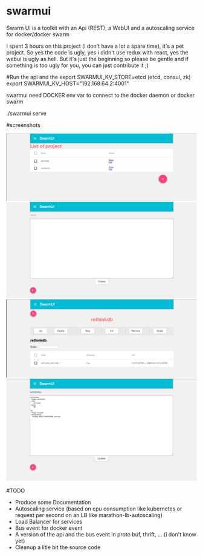 # swarmui

Swarm UI is a toolkit with an Api (REST), a WebUI and a autoscaling service for docker/docker swarm

I spent 3 hours on this project (i don't have a lot a spare time), it's a pet project.
So yes the code is ugly, yes i didn't use redux with react, yes the webui is ugly as hell.
But it's just the beginning so please be gentle and if something is too ugly for you, you can just contribute it ;)

#Run the api and the 
export SWARMUI_KV_STORE=etcd (etcd, consul, zk)
export SWARMUI_KV_HOST="192.168.64.2:4001"

swarmui need DOCKER env var to connect to the docker daemon or docker swarm

./swarmui serve


#screenshots

![Alt text](/doc/img/1.png?raw=true "List of project")
![Alt text](/doc/img/2.png?raw=true "Create a project (with docker compose file)")
![Alt text](/doc/img/3.png?raw=true "Manage a project")
![Alt text](/doc/img/4.png?raw=true "Edit a project (with docker compose file)")

#TODO

- Produce some Documentation
- Autoscaling service (based on cpu consumption like kubernetes or request per second on an LB like marathon-lb-autoscaling)
- Load Balancer for services
- Bus event for docker event
- A version of the api and the bus event in proto buf, thrift, ... (i don't know yet)
- Cleanup a litle bit the source code
